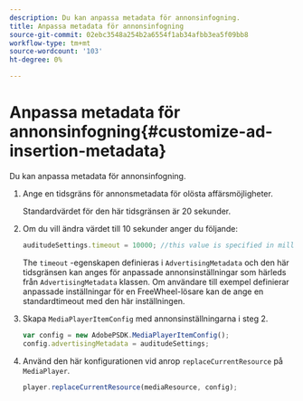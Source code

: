 ```yaml
---
description: Du kan anpassa metadata för annonsinfogning.
title: Anpassa metadata för annonsinfogning
source-git-commit: 02ebc3548a254b2a6554f1ab34afbb3ea5f09bb8
workflow-type: tm+mt
source-wordcount: '103'
ht-degree: 0%

---
```


# Anpassa metadata för annonsinfogning{#customize-ad-insertion-metadata}

Du kan anpassa metadata för annonsinfogning.

1. Ange en tidsgräns för annonsmetadata för olösta affärsmöjligheter.

   Standardvärdet för den här tidsgränsen är 20 sekunder.
1. Om du vill ändra värdet till 10 sekunder anger du följande:

   ```js
   auditudeSettings.timeout = 10000; //this value is specified in milliseconds
   ```

   The `timeout` -egenskapen definieras i `AdvertisingMetadata` och den här tidsgränsen kan anges för anpassade annonsinställningar som härleds från `AdvertisingMetadata` klassen. Om användare till exempel definierar anpassade inställningar för en FreeWheel-lösare kan de ange en standardtimeout med den här inställningen.

1. Skapa `MediaPlayerItemConfig` med annonsinställningarna i steg 2.

   ```js
   var config = new AdobePSDK.MediaPlayerItemConfig(); 
   config.advertisingMetadata = auditudeSettings;
   ```

1. Använd den här konfigurationen vid anrop `replaceCurrentResource` på `MediaPlayer`.

   ```js
   player.replaceCurrentResource(mediaResource, config);
   ```

